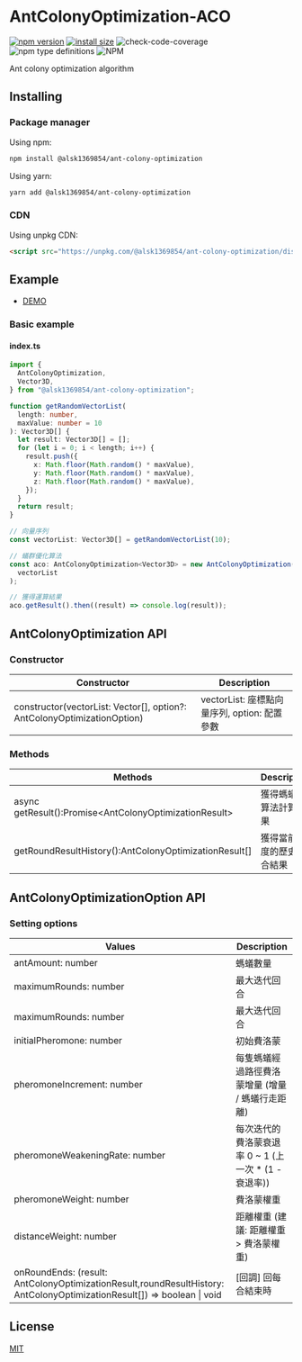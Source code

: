 # AntColonyOptimization-ACO

[![npm version](https://img.shields.io/npm/v/@alsk1369854/ant-colony-optimization)](https://www.npmjs.com/package/@alsk1369854/ant-colony-optimization) [![install size](https://img.shields.io/badge/dynamic/json?url=https://packagephobia.com/v2/api.json?p=@alsk1369854/ant-colony-optimization&query=$.install.pretty&label=install%20size&style=flat-square)](https://packagephobia.now.sh/result?p=@alsk1369854/ant-colony-optimization) ![check-code-coverage](https://img.shields.io/badge/code--coverage-97.01%25-brightgreen) ![npm type definitions](https://img.shields.io/npm/types/@alsk1369854/ant-colony-optimization) ![NPM](https://img.shields.io/npm/l/@alsk1369854/ant-colony-optimization)

Ant colony optimization algorithm

## Installing

### Package manager

Using npm:

```bash
npm install @alsk1369854/ant-colony-optimization
```

Using yarn:

```bash
yarn add @alsk1369854/ant-colony-optimization
```

### CDN

Using unpkg CDN:

```html
<script src="https://unpkg.com/@alsk1369854/ant-colony-optimization/dist/index.min.js"></script>
```

## Example

- <a target='_blank' href='https://alsk1369854.github.io/AntColonyOptimization-ACO'>DEMO</a>

### Basic example

#### index.ts

```ts
import {
  AntColonyOptimization,
  Vector3D,
} from "@alsk1369854/ant-colony-optimization";

function getRandomVectorList(
  length: number,
  maxValue: number = 10
): Vector3D[] {
  let result: Vector3D[] = [];
  for (let i = 0; i < length; i++) {
    result.push({
      x: Math.floor(Math.random() * maxValue),
      y: Math.floor(Math.random() * maxValue),
      z: Math.floor(Math.random() * maxValue),
    });
  }
  return result;
}

// 向量序列
const vectorList: Vector3D[] = getRandomVectorList(10);

// 蟻群優化算法
const aco: AntColonyOptimization<Vector3D> = new AntColonyOptimization(
  vectorList
);

// 獲得運算結果
aco.getResult().then((result) => console.log(result));
```

## AntColonyOptimization API

### Constructor

| Constructor                                                             | Description                                  |
| ----------------------------------------------------------------------- | -------------------------------------------- |
| constructor(vectorList: Vector[], option?: AntColonyOptimizationOption) | vectorList: 座標點向量序列, option: 配置參數 |

### Methods

| Methods                                                   | Description                |
| --------------------------------------------------------- | -------------------------- |
| async getResult():Promise<AntColonyOptimizationResult<V>> | 獲得螞蟻演算法計算結果     |
| getRoundResultHistory():AntColonyOptimizationResult<V>[]  | 獲得當前進度的歷史回合結果 |

## AntColonyOptimizationOption API

### Setting options

| Values                                                                                                                                      | Description                                           |
| ------------------------------------------------------------------------------------------------------------------------------------------- | ----------------------------------------------------- |
| antAmount: number                                                                                                                           | 螞蟻數量                                              |
| maximumRounds: number                                                                                                                       | 最大迭代回合                                          |
| maximumRounds: number                                                                                                                       | 最大迭代回合                                          |
| initialPheromone: number                                                                                                                    | 初始費洛蒙                                            |
| pheromoneIncrement: number                                                                                                                  | 每隻螞蟻經過路徑費洛蒙增量 (增量 / 螞蟻行走距離)      |
| pheromoneWeakeningRate: number                                                                                                              | 每次迭代的費洛蒙衰退率 0 ~ 1 (上一次 \* (1 - 衰退率)) |
| pheromoneWeight: number                                                                                                                     | 費洛蒙權重                                            |
| distanceWeight: number                                                                                                                      | 距離權重 (建議: 距離權重 > 費洛蒙權重)                |
| onRoundEnds: (result: AntColonyOptimizationResult<Vector3D>,roundResultHistory: AntColonyOptimizationResult<Vector3D>[]) => boolean \| void | [回調] 回每合結束時                                   |

## License

[MIT](LICENSE)
